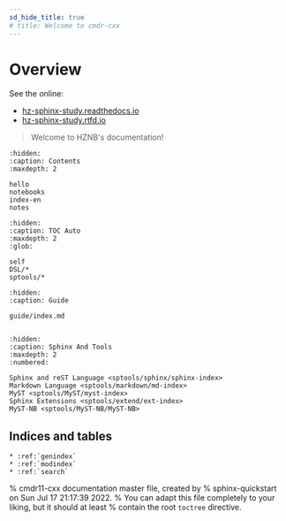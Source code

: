 ```yaml
---
sd_hide_title: true
# title: Welcome to cmdr-cxx
---
```



# Overview

See the online: 

- [hz-sphinx-study.readthedocs.io](https://hz-sphinx-study.readthedocs.io)
- [hz-sphinx-study.rtfd.io](https://hz-sphinx-study.rtfd.io)

> Welcome to HZNB's documentation!

```{toctree}
:hidden:
:caption: Contents
:maxdepth: 2

hello
notebooks
index-en
notes
```

```{toctree}
:hidden:
:caption: TOC Auto
:maxdepth: 2
:glob:

self
DSL/*
sptools/*
```

```{toctree}
:hidden:
:caption: Guide

guide/index.md
```


```{rubric} Additional resources
```

```{toctree}
:hidden:
:caption: Sphinx And Tools
:maxdepth: 2
:numbered:

Sphinx and reST Language <sptools/sphinx/sphinx-index>
Markdown Language <sptools/markdown/md-index>
MyST <sptools/MyST/myst-index>
Sphinx Extensions <sptools/extend/ext-index>
MyST-NB <sptools/MyST-NB/MyST-NB>
```

## Indices and tables

```{eval-rst}
* :ref:`genindex`
* :ref:`modindex`
* :ref:`search`
```


  



[cmdr*-go*]: https://github.com/hedzr/cmdr/
[cmdr*-cs*]: https://github.com/hedzr/Cmdr.Core/
[cmdr*-cc*]: https://github.com/hedzr/cmdr-cxx/


% cmdr11-cxx documentation master file, created by
%   sphinx-quickstart on Sun Jul 17 21:17:39 2022.
%   You can adapt this file completely to your liking, but it should at least
%   contain the root `toctree` directive.
